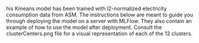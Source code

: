 his Kmeans model has been trained with l2-normalized electricity consumption data from ASM. The instructions below are meant to guide you through deploying the model on a server with MLFlow. They also contain an example of how to use the model after deployment. Consult the clusterCenters.png file for a visual representation of each of the 12 clusters.
